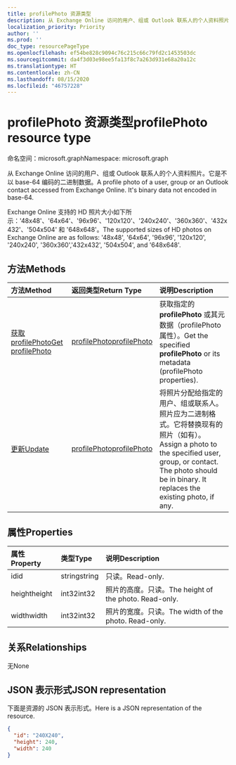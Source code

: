 ```yaml
---
title: profilePhoto 资源类型
description: 从 Exchange Online 访问的用户、组或 Outlook 联系人的个人资料照片。它是不以 base-64 编码的二进制数据。
localization_priority: Priority
author: ''
ms.prod: ''
doc_type: resourcePageType
ms.openlocfilehash: ef54be828c9094c76c215c66c79fd2c1453503dc
ms.sourcegitcommit: da4f3d03e98ee5fa13f8c7a263d931e68a20a12c
ms.translationtype: HT
ms.contentlocale: zh-CN
ms.lasthandoff: 08/15/2020
ms.locfileid: "46757228"
---
```

# <a name="profilephoto-resource-type"></a><span data-ttu-id="b1ee9-104">profilePhoto 资源类型</span><span class="sxs-lookup"><span data-stu-id="b1ee9-104">profilePhoto resource type</span></span>

<span data-ttu-id="b1ee9-105">命名空间：microsoft.graph</span><span class="sxs-lookup"><span data-stu-id="b1ee9-105">Namespace: microsoft.graph</span></span>

<span data-ttu-id="b1ee9-p102">从 Exchange Online 访问的用户、组或 Outlook 联系人的个人资料照片。它是不以 base-64 编码的二进制数据。</span><span class="sxs-lookup"><span data-stu-id="b1ee9-p102">A profile photo of a user, group or an Outlook contact accessed from Exchange Online. It's binary data not encoded in base-64.</span></span>

<span data-ttu-id="b1ee9-108">Exchange Online 支持的 HD 照片大小如下所示：'48x48'、'64x64'、'96x96'、'120x120'、'240x240'、'360x360'、'432x432'、'504x504' 和 '648x648'。</span><span class="sxs-lookup"><span data-stu-id="b1ee9-108">The supported sizes of HD photos on Exchange Online are as follows: '48x48', '64x64', '96x96', '120x120', '240x240', '360x360','432x432', '504x504', and '648x648'.</span></span> 

## <a name="methods"></a><span data-ttu-id="b1ee9-109">方法</span><span class="sxs-lookup"><span data-stu-id="b1ee9-109">Methods</span></span>

| <span data-ttu-id="b1ee9-110">方法</span><span class="sxs-lookup"><span data-stu-id="b1ee9-110">Method</span></span>       | <span data-ttu-id="b1ee9-111">返回类型</span><span class="sxs-lookup"><span data-stu-id="b1ee9-111">Return Type</span></span>  |<span data-ttu-id="b1ee9-112">说明</span><span class="sxs-lookup"><span data-stu-id="b1ee9-112">Description</span></span>|
|:---------------|:--------|:----------|
|[<span data-ttu-id="b1ee9-113">获取 profilePhoto</span><span class="sxs-lookup"><span data-stu-id="b1ee9-113">Get profilePhoto</span></span>](../api/profilephoto-get.md) | [<span data-ttu-id="b1ee9-114">profilePhoto</span><span class="sxs-lookup"><span data-stu-id="b1ee9-114">profilePhoto</span></span>](profilephoto.md) |<span data-ttu-id="b1ee9-115">获取指定的 **profilePhoto** 或其元数据（profilePhoto 属性）。</span><span class="sxs-lookup"><span data-stu-id="b1ee9-115">Get the specified **profilePhoto** or its metadata (profilePhoto properties).</span></span>|
|[<span data-ttu-id="b1ee9-116">更新</span><span class="sxs-lookup"><span data-stu-id="b1ee9-116">Update</span></span>](../api/profilephoto-update.md) | [<span data-ttu-id="b1ee9-117">profilePhoto</span><span class="sxs-lookup"><span data-stu-id="b1ee9-117">profilePhoto</span></span>](profilephoto.md)  |<span data-ttu-id="b1ee9-p103">将照片分配给指定的用户、组或联系人。照片应为二进制格式。它将替换现有的照片（如有）。</span><span class="sxs-lookup"><span data-stu-id="b1ee9-p103">Assign a photo to the specified user, group, or contact. The photo should be in binary. It replaces the existing photo, if any.</span></span>|

## <a name="properties"></a><span data-ttu-id="b1ee9-121">属性</span><span class="sxs-lookup"><span data-stu-id="b1ee9-121">Properties</span></span>
| <span data-ttu-id="b1ee9-122">属性</span><span class="sxs-lookup"><span data-stu-id="b1ee9-122">Property</span></span>     | <span data-ttu-id="b1ee9-123">类型</span><span class="sxs-lookup"><span data-stu-id="b1ee9-123">Type</span></span>   |<span data-ttu-id="b1ee9-124">说明</span><span class="sxs-lookup"><span data-stu-id="b1ee9-124">Description</span></span>|
|:---------------|:--------|:----------|
|<span data-ttu-id="b1ee9-125">id</span><span class="sxs-lookup"><span data-stu-id="b1ee9-125">id</span></span>|<span data-ttu-id="b1ee9-126">string</span><span class="sxs-lookup"><span data-stu-id="b1ee9-126">string</span></span>|<span data-ttu-id="b1ee9-127">只读。</span><span class="sxs-lookup"><span data-stu-id="b1ee9-127">Read-only.</span></span>|
|<span data-ttu-id="b1ee9-128">height</span><span class="sxs-lookup"><span data-stu-id="b1ee9-128">height</span></span>|<span data-ttu-id="b1ee9-129">int32</span><span class="sxs-lookup"><span data-stu-id="b1ee9-129">int32</span></span>|<span data-ttu-id="b1ee9-p104">照片的高度。只读。</span><span class="sxs-lookup"><span data-stu-id="b1ee9-p104">The height of the photo. Read-only.</span></span>|
|<span data-ttu-id="b1ee9-132">width</span><span class="sxs-lookup"><span data-stu-id="b1ee9-132">width</span></span>|<span data-ttu-id="b1ee9-133">int32</span><span class="sxs-lookup"><span data-stu-id="b1ee9-133">int32</span></span>|<span data-ttu-id="b1ee9-p105">照片的宽度。只读。</span><span class="sxs-lookup"><span data-stu-id="b1ee9-p105">The width of the photo. Read-only.</span></span>|

## <a name="relationships"></a><span data-ttu-id="b1ee9-136">关系</span><span class="sxs-lookup"><span data-stu-id="b1ee9-136">Relationships</span></span>
<span data-ttu-id="b1ee9-137">无</span><span class="sxs-lookup"><span data-stu-id="b1ee9-137">None</span></span>


## <a name="json-representation"></a><span data-ttu-id="b1ee9-138">JSON 表示形式</span><span class="sxs-lookup"><span data-stu-id="b1ee9-138">JSON representation</span></span>

<span data-ttu-id="b1ee9-139">下面是资源的 JSON 表示形式。</span><span class="sxs-lookup"><span data-stu-id="b1ee9-139">Here is a JSON representation of the resource.</span></span>

<!--{
  "blockType": "resource",
  "baseType": "microsoft.graph.entity",
  "optionalProperties": [],
  "isMediaEntity": true,
  "keyProperty": "id",
  "@odata.type": "microsoft.graph.profilePhoto"
}-->

```json
{
  "id": "240X240",
  "height": 240,
  "width": 240
}
```
<!-- uuid: 8fcb5dbc-d5aa-4681-8e31-b001d5168d79
2015-10-25 14:57:30 UTC -->
<!-- {
  "type": "#page.annotation",
  "description": "profilePhoto resource",
  "keywords": "",
  "section": "documentation",
  "tocPath": ""
}-->
